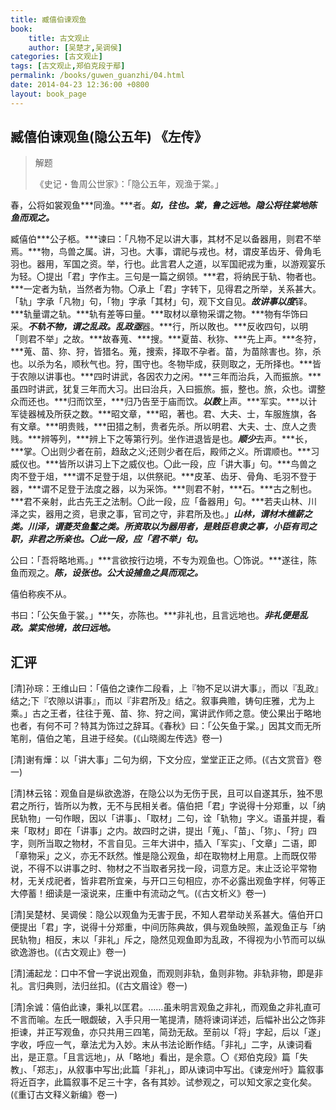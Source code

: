 ```yaml
---
title: 臧僖伯谏观鱼
book:
    title: 古文观止
    author: [吴楚才,吴调侯]
categories: [古文观止]
tags: [古文观止,郑伯克段于鄢]
permalink: /books/guwen_guanzhi/04.html
date: 2014-04-23 12:36:00 +0800
layout: book_page
---
```



臧僖伯谏观鱼(隐公五年) 《左传》
---------------------------------

> 解题
>
>《史记・鲁周公世家》：「隐公五年，观渔于棠。」



春，公将如裳观鱼***同渔。***者。***如，往也。棠，鲁之远地。隐公将往棠地陈鱼而观之。***


臧僖伯***公子柩。***谏曰：「凡物不足以讲大事，其材不足以备器用，则君不举焉。***物，鸟兽之属。讲，习也。大事，谓祀与戎也。材，谓皮革齿牙、骨角毛羽也。器用，军国之资。举，行也。此言君人之道，以军国祀戎为重，以游观宴乐为轻。〇提出「君」字作主。三句是一篇之纲领。***君，将纳民于轨、物者也。***一定者为轨，当然者为物。〇承上「君」字转下，见得君之所举，关系甚大。「轨」字承「凡物」句，「物」字承「其材」句，观下文自见。***故讲事以度***铎。***轨量谓之轨。***轨有差等曰量。***取材以章物采谓之物。***物有华饰曰采。***不轨不物，谓之乱政。乱政亟***器。***行，所以敗也。***反收四句，以明「则君不举」之故。***故春蒐、***搜。***夏苗、秋狝、***先上声。***冬狩，***蒐、苗、狝、狩，皆猎名。蒐，捜索，择取不孕者。苗，为苗除害也。狝，杀也。以杀为名，顺秋气也。狩，围守也。冬物毕成，获则取之，无所择也。***皆于农隙以讲事也。***四时讲武，各因农力之闲。***三年而治兵，入而振旅。***虽四时讲武，犹复三年而大习。出曰治兵，入曰振旅。振，整也。旅，众也。谓整众而还也。***归而饮至，***归乃告至于庙而饮。***以数***上声。***军实。***以计军徒器械及所获之数。***昭文章，***昭，著也。君、大夫、士，车服旌旗，各有文章。***明贵贱，***田猎之制，贵者先杀。所以明君、大夫、士、庶人之贵贱。***辨等列，***辨上下之等第行列。坐作进退皆是也。***顺少***去声。***长，***掌。〇出则少者在前，趋敌之义;还则少者在后，殿师之义。所谓顺也。***习威仪也。***皆所以讲习上下之威仪也。〇此一段，应「讲大事」句。***鸟兽之肉不登于俎，***谓不足登于俎，以供祭祀。***皮革、齿牙、骨角、毛羽不登于器，***谓不足登于法度之器，以为采饰。***则君不射，***石。***古之制也。***君不亲射，此古先王之法制。〇此一段，应「备器用」句。***若夫山林、川泽之实，器用之资，皂隶之事，官司之守，非君所及也。」***山林，谓材木樵薪之类。川泽，谓菱芡鱼鳖之类。所资取以为器用者，是贱臣皂隶之事，小臣有司之职，非君之所亲也。〇此一段，应「君不举」句。***


公曰：「吾将略地焉。」***言欲按行边境，不专为观鱼也。〇饰说。***遂往，陈鱼而观之。***陈，设张也。公大设捕鱼之具而观之。***

僖伯称疾不从。

书曰：「公矢鱼于裳。」***矢，亦陈也。***非礼也，且言远地也。***非礼便是乱政。棠实他境，故曰远地。***


汇评
------


[清]孙琮：王维山曰：「僖伯之谏作二段看，上『物不足以讲大事』，而以『乱政』结之;下『农隙以讲事』，而以『非君所及』结之。叙事典赡，铸句庄雅，尤为上乘。」古之王者，往往于蒐、苗、狝、狩之间，寓讲武作师之意。使公果出于略地也者，有何不可？特其为饰过之辞耳。《春秋》曰：「公矢鱼于棠。」因其文而无所笔削，僖伯之笔，且进于经矣。(《山晓阁左传选》卷一)


[清]谢有燁：以「讲大事」二句为纲，下文分应，堂堂正正之师。(《古文赏音》卷一)


[清]林云铭：观鱼自是纵欲逸游，在隐公以为无伤于民，且可以自遂其乐，独不思君之所行，皆所以为教，无不与民相关者。僖伯把「君」字说得十分郑重，以「纳民轨物」一句作眼，因以「讲事」、「取材」二句，诠「轨物」字义。语虽并提，看来「取材」即在「讲事」之内。故四时之讲，提出「蒐」、「苗」、「狝」、「狩」四字，则所当取之物材，不言自见。三年大讲中，插入「军实」、「文章」二语，即「章物采」之义，亦无不跃然。惟是隐公观鱼，却在取物材上用意。上而既仅带说，不得不以讲事之时、物材之不当取者另找一段，词意方足。末止泛论平常物材，无关戍祀者，皆非君所宜亲，与开口三句相应，亦不必露出观鱼字样，何等正大停蓄！细读是一滚说来，庄重中有流动之气。(《古文析义》卷一)


[清]吴楚材、吴调侯：隐公以观鱼为无害于民，不知人君举动关系甚大。僖伯开口便提出「君」字，说得十分郑重，中间历陈典故，俱与观鱼映照，盖观鱼正与「纳民轨物」相反，末以「非礼」斥之，隐然见观鱼即为乱政，不得视为小节而可以纵欲逸游也。(《古文观止》卷一)


[清]浦起龙：口中不曾一字说出观鱼，而观则非轨，鱼则非物。非轨非物，即是非礼。言归典则，法归丝扣。(《古文眉诠》卷一)


[清]余诚：僖伯此谏，秉礼以匡君。……虽未明言观鱼之非礼，而观鱼之非礼直可不言而喻。左氏一眼觑破，入手只用一笔提清，随将谏词详述，后幅补出公之饰非拒谏，并正写观鱼，亦只共用三四笔，简劲无敌。至前以「将」字起，后以「遂」字收，呼应一气，章法尤为入妙。末从书法论断作结。「非礼」二字，从谏词看出，是正意。「且言远地」，从「略地」看出，是余意。〇《郑伯克段》篇「失教」、「郑志」，从叙事中写出;此篇「非礼」，即从谏词中写出。《谏宠州吁》篇叙事将近百字，此篇叙事不足三十字，各有其妙。试参观之，可以知文家之变化矣。(《重订古文释义新编》卷一)
